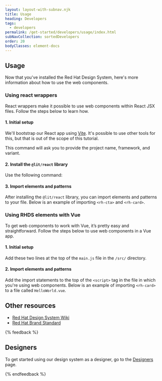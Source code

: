 ```yaml
---
layout: layout-with-subnav.njk
title: Usage
heading: Developers
tags:
  - developers
permalink: /get-started/developers/usage/index.html
subNavCollection: sortedDevelopers
order: 20
bodyClasses: element-docs
---
```


## Usage

Now that you've installed the Red Hat Design System, here's more information about how to use the web components.

### Using react wrappers

React wrappers make it possible to use web components within React JSX files. Follow the steps below to learn how.

#### 1. Initial setup

We'll bootstrap our React app using <a href="https://vitejs.dev/guide/#scaffolding-your-first-vite-project">Vite</a>. It's possible to use other tools for this, but that is out of the scope of this tutorial.

<rh-code-block>
  <script type="text/sample-javascript">
  npm create vite@latest
  </script>
</rh-code-block>

This command will ask you to provide the project name, framework, and variant.

#### 2. Install the `@lit/react` library

Use the following command:

<rh-code-block>
  <script type="text/sample-javascript">
  npm install @lit-labs/react
  </script>
</rh-code-block>

#### 3. Import elements and patterns

After installing the `@lit/react` library, you can import elements and patterns to your file. Below is an example of importing `<rh-cta>` and `<rh-card>`.

<rh-code-block>
  <script type="text/sample-javascript">
  import { useState } from "react";
  </script>

  <script type="text/sample-javascript">
  import { Button } from "@rhds/elements/react/rh-cta/rh-cta.js";
  import { Card } from "@rhds/elements/react/rh-card/rh-card.js";
  </script>
</rh-code-block>

### Using RHDS elements with Vue

To get web components to work with Vue, it’s pretty easy and straightforward. Follow the steps below to use web components in a Vue app.

#### 1. Initial setup

Add these two lines at the top of the `main.js` file in the `/src/` directory.

<rh-code-block>
  <script type="text/sample-javascript">
  import Vue from "vue";
  import App from "./App.vue";
  </script>
</rh-code-block>

#### 2. Import elements and patterns

Add the import statements to the top of the `<script>` tag in the file in which you're using web components. Below is an example of importing `<rh-card>` to a file called `HelloWorld.vue`.

<rh-code-block>
  <script type="text/sample-javascript">
  <script type="importmap">
    import "@rhds/elements/rh-card/rh-card.js";
    export default {
  name: "HelloWorld",
  props: {
  msg: String
  }
    };
  <</script><script type="text/sample-javascript">/script>
  </script>
</rh-code-block>

## Other resources

- [Red Hat Design System Wiki](https://github.com/RedHat-UX/red-hat-design-system/wiki)
- [Red Hat Brand Standard](https://www.redhat.com/en/about/brand/standards)

{% feedback %}
  <h2>Designers</h2>
  <p>To get started using our design system as a designer, go to the <a href="get-started/designers">Designers</a> page.</p>
{% endfeedback %}